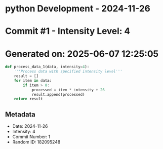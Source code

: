 ﻿# python Development - 2024-11-26
# Commit #1 - Intensity Level: 4
# Generated on: 2025-06-07 12:25:05
```python
def process_data_1(data, intensity=4):
    '''Process data with specified intensity level'''
    result = []
    for item in data:
        if item > 0:
            processed = item * intensity + 26
            result.append(processed)
    return result
```
## Metadata
- Date: 2024-11-26
- Intensity: 4
- Commit Number: 1
- Random ID: 182095248
